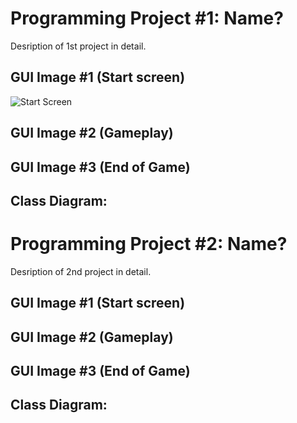 # Programming Project #1: Name?
Desription of 1st project in detail.

## GUI Image #1 (Start screen)
![Start Screen]()

## GUI Image #2 (Gameplay)
## GUI Image #3 (End of Game)

## Class Diagram:

# Programming Project #2: Name?
Desription of 2nd project in detail.

## GUI Image #1 (Start screen)
## GUI Image #2 (Gameplay)
## GUI Image #3 (End of Game)

## Class Diagram:

